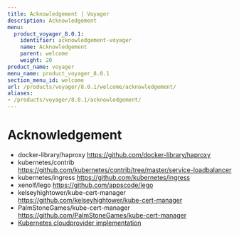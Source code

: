 ```yaml
---
title: Acknowledgement | Voyager
description: Acknowledgement
menu:
  product_voyager_8.0.1:
    identifier: acknowledgement-voyager
    name: Acknowledgement
    parent: welcome
    weight: 20
product_name: voyager
menu_name: product_voyager_8.0.1
section_menu_id: welcome
url: /products/voyager/8.0.1/welcome/acknowledgement/
aliases:
- /products/voyager/8.0.1/acknowledgement/
---
```


# Acknowledgement

 - docker-library/haproxy https://github.com/docker-library/haproxy
 - kubernetes/contrib https://github.com/kubernetes/contrib/tree/master/service-loadbalancer
 - kubernetes/ingress https://github.com/kubernetes/ingress
 - xenolf/lego https://github.com/appscode/lego
 - kelseyhightower/kube-cert-manager https://github.com/kelseyhightower/kube-cert-manager
 - PalmStoneGames/kube-cert-manager https://github.com/PalmStoneGames/kube-cert-manager
 - [Kubernetes cloudprovider implementation](https://github.com/kubernetes/kubernetes/tree/master/pkg/cloudprovider)

